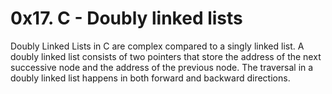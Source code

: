 # 0x17. C - Doubly linked lists
Doubly Linked Lists in C are complex compared to a singly linked list.
A doubly linked list consists of two pointers that store the address of
the next successive node and the address of the previous node.
The traversal in a doubly linked list happens in both forward and backward directions.

